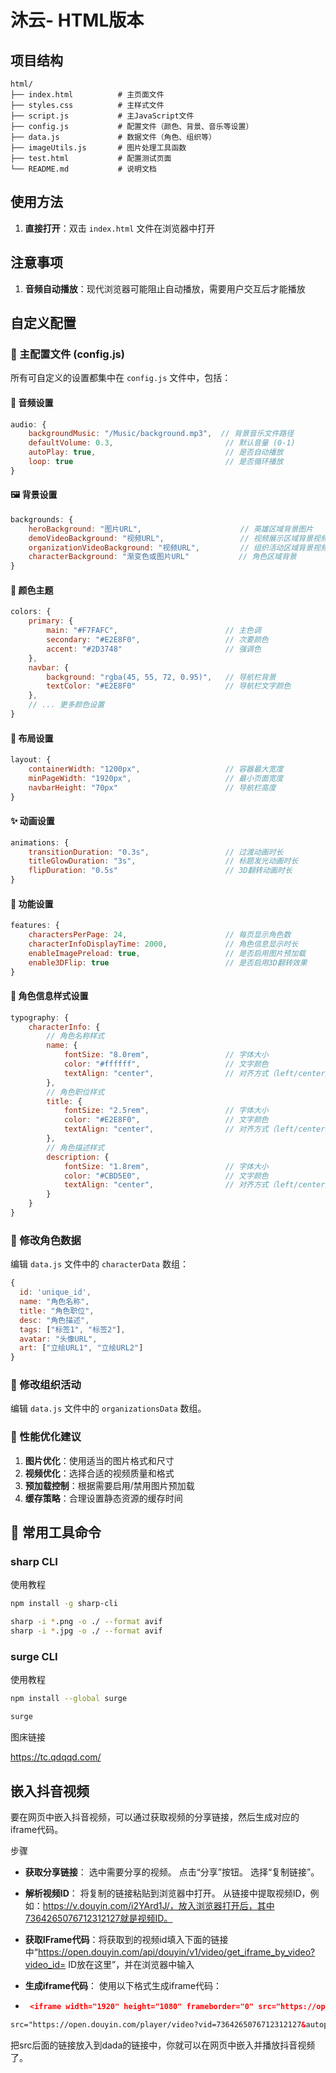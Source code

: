 # 沐云- HTML版本

## 项目结构

```
html/
├── index.html          # 主页面文件
├── styles.css          # 主样式文件
├── script.js           # 主JavaScript文件
├── config.js           # 配置文件（颜色、背景、音乐等设置）
├── data.js             # 数据文件（角色、组织等）
├── imageUtils.js       # 图片处理工具函数
├── test.html           # 配置测试页面
└── README.md           # 说明文档
```

## 使用方法

1. **直接打开**：双击 `index.html` 文件在浏览器中打开

## 注意事项

1. **音频自动播放**：现代浏览器可能阻止自动播放，需要用户交互后才能播放

## 自定义配置

### 🎨 主配置文件 (config.js)
所有可自定义的设置都集中在 `config.js` 文件中，包括：

#### 🎵 音频设置
```javascript
audio: {
    backgroundMusic: "/Music/background.mp3",  // 背景音乐文件路径
    defaultVolume: 0.3,                         // 默认音量 (0-1)
    autoPlay: true,                             // 是否自动播放
    loop: true                                  // 是否循环播放
}
```

#### 🖼️ 背景设置
```javascript
backgrounds: {
    heroBackground: "图片URL",                      // 英雄区域背景图片
    demoVideoBackground: "视频URL",                 // 视频展示区域背景视频
    organizationVideoBackground: "视频URL",         // 组织活动区域背景视频
    characterBackground: "渐变色或图片URL"           // 角色区域背景
}
```

#### 🎨 颜色主题
```javascript
colors: {
    primary: {
        main: "#F7FAFC",                        // 主色调
        secondary: "#E2E8F0",                   // 次要颜色
        accent: "#2D3748"                       // 强调色
    },
    navbar: {
        background: "rgba(45, 55, 72, 0.95)",   // 导航栏背景
        textColor: "#E2E8F0"                    // 导航栏文字颜色
    },
    // ... 更多颜色设置
}
```

#### 📐 布局设置
```javascript
layout: {
    containerWidth: "1200px",                   // 容器最大宽度
    minPageWidth: "1920px",                     // 最小页面宽度
    navbarHeight: "70px"                        // 导航栏高度
}
```

#### ✨ 动画设置
```javascript
animations: {
    transitionDuration: "0.3s",                 // 过渡动画时长
    titleGlowDuration: "3s",                    // 标题发光动画时长
    flipDuration: "0.5s"                        // 3D翻转动画时长
}
```

#### 🔧 功能设置
```javascript
features: {
    charactersPerPage: 24,                      // 每页显示角色数
    characterInfoDisplayTime: 2000,             // 角色信息显示时长
    enableImagePreload: true,                   // 是否启用图片预加载
    enable3DFlip: true                          // 是否启用3D翻转效果
}
```

#### 📝 角色信息样式设置
```javascript
typography: {
    characterInfo: {
        // 角色名称样式
        name: {
            fontSize: "8.0rem",                 // 字体大小
            color: "#ffffff",                   // 文字颜色
            textAlign: "center",                // 对齐方式（left/center/right）
        },
        // 角色职位样式
        title: {
            fontSize: "2.5rem",                 // 字体大小
            color: "#E2E8F0",                   // 文字颜色
            textAlign: "center",                // 对齐方式（left/center/right）对应（左靠齐）（居中）（右靠齐）
        },
        // 角色描述样式
        description: {
            fontSize: "1.8rem",                 // 字体大小
            color: "#CBD5E0",                   // 文字颜色
            textAlign: "center",                // 对齐方式（left/center/right）对应（左靠齐）（居中）（右靠齐）
        }
    }
}
```

### 📝 修改角色数据
编辑 `data.js` 文件中的 `characterData` 数组：

```javascript
{
  id: 'unique_id',
  name: "角色名称",
  title: "角色职位",
  desc: "角色描述",
  tags: ["标签1", "标签2"],
  avatar: "头像URL",
  art: ["立绘URL1", "立绘URL2"]
}
```

### 🏢 修改组织活动
编辑 `data.js` 文件中的 `organizationsData` 数组。

### 🎯 性能优化建议
1. **图片优化**：使用适当的图片格式和尺寸
2. **视频优化**：选择合适的视频质量和格式
3. **预加载控制**：根据需要启用/禁用图片预加载
4. **缓存策略**：合理设置静态资源的缓存时间

## 📝 常用工具命令

### sharp  CLI

使用教程

```bash
npm install -g sharp-cli

sharp -i *.png -o ./ --format avif
sharp -i *.jpg -o ./ --format avif

```

### surge  CLI

使用教程

```bash
npm install --global surge

surge
```

图床链接

https://tc.qdqqd.com/



## 嵌入抖音视频

要在网页中嵌入抖音视频，可以通过获取视频的分享链接，然后生成对应的iframe代码。

步骤

- **获取分享链接**： 选中需要分享的视频。 点击“分享”按钮。 选择“复制链接”。

- **解析视频ID**： 将复制的链接粘贴到浏览器中打开。 从链接中提取视频ID，例如：https://v.douyin.com/i2YArd1J/，放入浏览器打开后，其中7364265076712312127就是视频ID。
- **获取IFrame代码**：将获取到的视频id填入下面的链接中“https://open.douyin.com/api/douyin/v1/video/get_iframe_by_video?video_id=   ID放在这里”，并在浏览器中输入

- **生成iframe代码**： 使用以下格式生成iframe代码：

- ```json
   <iframe width="1920" height="1080" frameborder="0" src="https://open.douyin.com/player/video?vid=7364265076712312127&autoplay=0" referrerpolicy="unsafe-url" allowfullscreen> </iframe>
  ```

```html
src="https://open.douyin.com/player/video?vid=7364265076712312127&autoplay=0"
```

把src后面的链接放入到dada的链接中，你就可以在网页中嵌入并播放抖音视频了。
